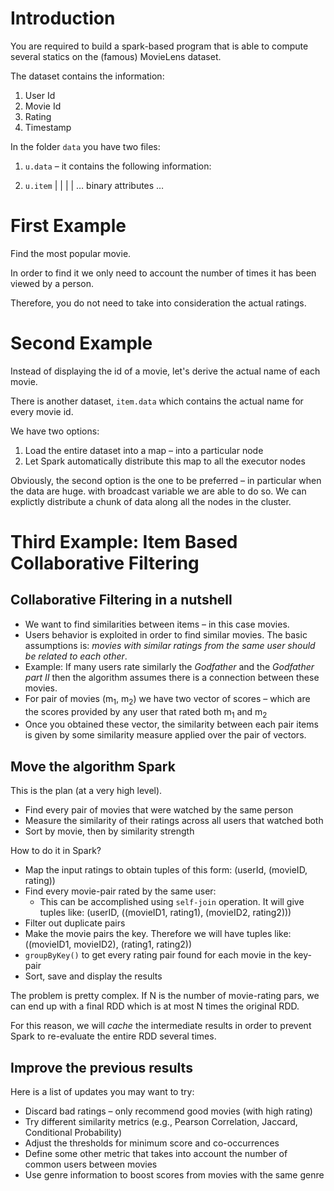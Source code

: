 

# Introduction

You are required to build a spark-based program that is able to compute several
statics on the (famous) MovieLens dataset.

The dataset contains the information:

1.  User Id
2.  Movie Id
3.  Rating
4.  Timestamp

In the folder `data` you have two files:

1.  `u.data` &#x2013; it contains the following information:
    
    <userId> <movieId> <rating> <timestamp>

2.  `u.item`
    <movieId> | <movieName> | <movieData> | <movieUrl> | &#x2026; binary attributes &#x2026;


# First Example

Find the most popular movie.

In order to find it we only need to account the number of times it 
has been viewed by a person.

Therefore, you do not need to take into consideration the actual ratings.


# Second Example

Instead of displaying the id of a movie, let's derive
the actual name of each movie.

There is another dataset, `item.data` which contains the actual name 
for every movie id.

We have two options:

1.  Load the entire dataset into a map &#x2013; into a particular node
2.  Let Spark automatically distribute this map to all the executor nodes

Obviously, the second option is the one to be preferred &#x2013; in particular
when the data are huge.
with broadcast variable we are able to do so. 
We can explictly distribute a chunk of data along all the nodes in the 
cluster.


# Third Example: Item Based Collaborative Filtering


## Collaborative Filtering in a nutshell

-   We want to find similarities between items &#x2013; in this case movies.
-   Users behavior is exploited in  order to find similar movies. The basic assumptions is:
    *movies with similar ratings from the same user should be related to each other*.
-   Example: If many users rate  similarly the *Godfather* and the *Godfather part II* then the 
    algorithm assumes there is a connection between these movies.
-   For pair of movies (m<sub>1</sub>, m<sub>2</sub>) we have two vector of scores &#x2013; which are the scores provided
    by any user that rated both m<sub>1</sub> and m<sub>2</sub>
-   Once you obtained these vector, the similarity between each pair items is given by some
    similarity measure applied over the pair of vectors.


## Move the algorithm Spark

This is the plan (at a very high level).

-   Find every pair of movies that were watched by the same person
-   Measure the similarity of their ratings across all users that watched both
-   Sort by movie, then by similarity strength

How to do it in Spark?

-   Map the input ratings to obtain tuples of this form: (userId, (movieID, rating))
-   Find every movie-pair rated by the same user:
    -   This can be accomplished using `self-join` operation. 
        It will give tuples like: (userID, ((movieID1, rating1), (movieID2, rating2)))
-   Filter out duplicate pairs
-   Make the movie pairs the key. Therefore we will have tuples like: ((movieID1, movieID2), (rating1, rating2))
-   `groupByKey()` to get every rating pair found for each movie in the key-pair
-   Sort, save and display the results

The problem is pretty complex. If N is the number of movie-rating pars, we can end up with a final RDD which is
at most N times the original RDD.

For this reason, we will *cache* the intermediate results in order to prevent
Spark to re-evaluate the entire RDD several times.


## Improve the previous results

Here is a list of updates you may want to try:

-   Discard bad ratings &#x2013; only recommend good movies (with high rating)
-   Try different similarity metrics (e.g., Pearson Correlation, Jaccard, Conditional Probability)
-   Adjust the thresholds for minimum score and co-occurrences
-   Define some other metric that takes into account the number of common users between movies
-   Use genre information to boost scores from movies with the same genre

